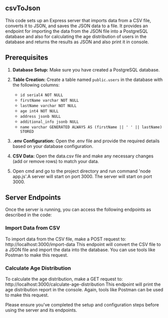 ## csvToJson
This code sets up an Express server that imports data from a CSV file, converts it to JSON, and saves the JSON data to a file. It provides an endpoint for importing the data from the JSON file into a PostgreSQL database and also for calculating the age distribution of users in the database and returns the results as JSON and also print it in console.
## Prerequisites
1. **Database Setup:** Make sure you have created a PostgreSQL database.

2. **Table Creation:** Create a table named `public.users` in the database with the following columns:
   - `id serial4 NOT NULL`
   - `firstName varchar NOT NULL`
   - `lastName varchar NOT NULL`
   - `age int4 NOT NULL`
   - `address jsonb NULL`
   - `additional_info jsonb NULL`
   - `name varchar GENERATED ALWAYS AS (firstName || ' ' || lastName) STORED`

3. **.env Configuration:** Open the .env file and provide the required details based on your database configuration.

4. **CSV Data:** Open the data.csv file and make any necessary changes (add or remove rows) to match your data.
5. Open cmd and go to the project directory and run command 'node app.js'.A server will start on port 3000.
The server will start on port 3000.

## Server Endpoints
Once the server is running, you can access the following endpoints as described in the code:

### Import Data from CSV
To import data from the CSV file, make a POST request to: http://localhost:3000/import-data
This endpoint will convert the CSV file to a JSON file and import the data into the database. You can use tools like Postman to make this request.

### Calculate Age Distribution
To calculate the age distribution, make a GET request to: http://localhost:3000/calculate-age-distribution
This endpoint will print the age distribution report in the console. Again, tools like Postman can be used to make this request.

Please ensure you've completed the setup and configuration steps before using the server and its endpoints.

